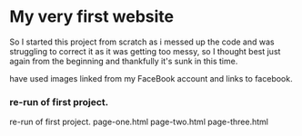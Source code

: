 # My very first website

So I started this project from scratch as i messed up the code and was 
struggling to correct it as it was getting too messy, so I thought best just 
again from the beginning and thankfully it's sunk in this time.

have used images linked from my FaceBook account and links to facebook.

### re-run of first project.
re-run of first project.
page-one.html
page-two.html
page-three.html
